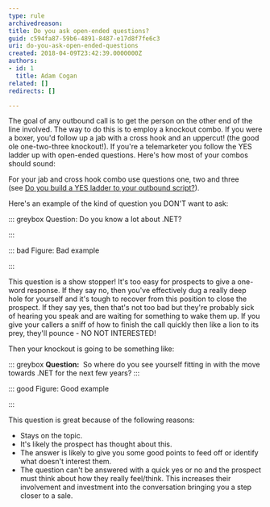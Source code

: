 ```yaml
---
type: rule
archivedreason: 
title: Do you ask open-ended questions?
guid: c594fa87-59b6-4891-8487-e17d8f7fe6c3
uri: do-you-ask-open-ended-questions
created: 2018-04-09T23:42:39.0000000Z
authors:
- id: 1
  title: Adam Cogan
related: []
redirects: []

---
```


The goal of any outbound call is to get the person on the other end of the line involved. The way to do this is to employ a knockout combo. If you were a boxer, you'd follow up a jab with a cross hook and an uppercut! (the good ole one-two-three knockout!). If you're a telemarketer you follow the YES ladder up with open-ended questions. Here's how most of your combos should sound:

<!--endintro-->

For your jab and cross hook combo use questions one, two and three (see [Do you build a YES ladder to your outbound script?](/_layouts/15/FIXUPREDIRECT.ASPX?WebId=3dfc0e07-e23a-4cbb-aac2-e778b71166a2&amp;TermSetId=07da3ddf-0924-4cd2-a6d4-a4809ae20160&amp;TermId=ff214e08-7bf1-4604-9047-1c1f40d2339a)).

Here's an example of the kind of question you DON'T want to ask:


::: greybox
Question: Do you know a lot about .NET?

:::




::: bad
Figure: Bad example 

:::


This question is a show stopper! It's too easy for prospects to give a one-word response. If they say no, then you've effectively dug a really deep hole for yourself and it's tough to recover from this position to close the prospect. If they say yes, then that's not too bad but they're probably sick of hearing you speak and are waiting for something to wake them up. If you give your callers a sniff of how to finish the call quickly then like a lion to its prey, they'll pounce - NO NOT INTERESTED!

Then your knockout is going to be something like:


::: greybox
 **Question:**  So where do you see yourself fitting in with the move towards .NET for the next few years?
:::



::: good
Figure: Good example

:::


This question is great because of the following reasons:

* Stays on the topic.
* It's likely the prospect has thought about this.
* The answer is likely to give you some good points to feed off or identify what doesn't interest them.
* The question can't be answered with a quick yes or no and the prospect must think about how they really feel/think. This increases their involvement and investment into the conversation bringing you a step closer to a sale.
